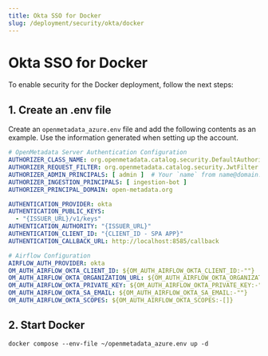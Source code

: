 ```yaml
---
title: Okta SSO for Docker
slug: /deployment/security/okta/docker
---
```


# Okta SSO for Docker

To enable security for the Docker deployment, follow the next steps:

## 1. Create an .env file

Create an `openmetadata_azure.env` file and add the following contents as an example. Use the information
generated when setting up the account.

```yaml
# OpenMetadata Server Authentication Configuration
AUTHORIZER_CLASS_NAME: org.openmetadata.catalog.security.DefaultAuthorizer
AUTHORIZER_REQUEST_FILTER: org.openmetadata.catalog.security.JwtFilter
AUTHORIZER_ADMIN_PRINCIPALS: [ admin ]  # Your `name` from name@domain.com
AUTHORIZER_INGESTION_PRINCIPALS: [ ingestion-bot ]
AUTHORIZER_PRINCIPAL_DOMAIN: open-metadata.org

AUTHENTICATION_PROVIDER: okta
AUTHENTICATION_PUBLIC_KEYS:
  - "{ISSUER_URL}/v1/keys"
AUTHENTICATION_AUTHORITY: "{ISSUER_URL}"
AUTHENTICATION_CLIENT_ID: "{CLIENT_ID - SPA APP}"
AUTHENTICATION_CALLBACK_URL: http://localhost:8585/callback

# Airflow Configuration
AIRFLOW_AUTH_PROVIDER: okta
OM_AUTH_AIRFLOW_OKTA_CLIENT_ID: ${OM_AUTH_AIRFLOW_OKTA_CLIENT_ID:-""}
OM_AUTH_AIRFLOW_OKTA_ORGANIZATION_URL: ${OM_AUTH_AIRFLOW_OKTA_ORGANIZATION_URL:-""}
OM_AUTH_AIRFLOW_OKTA_PRIVATE_KEY: ${OM_AUTH_AIRFLOW_OKTA_PRIVATE_KEY:-""}
OM_AUTH_AIRFLOW_OKTA_SA_EMAIL: ${OM_AUTH_AIRFLOW_OKTA_SA_EMAIL:-""}
OM_AUTH_AIRFLOW_OKTA_SCOPES: ${OM_AUTH_AIRFLOW_OKTA_SCOPES:-[]}
```

## 2. Start Docker

```commandline
docker compose --env-file ~/openmetadata_azure.env up -d
```

